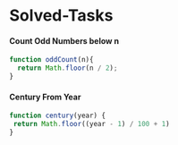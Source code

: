 # Solved-Tasks
   #### Count Odd Numbers below n
```javascript
function oddCount(n){
  return Math.floor(n / 2);
}
```
  #### Century From Year
 ```javascript
function century(year) {
  return Math.floor((year - 1) / 100 + 1)
}
```
 
 